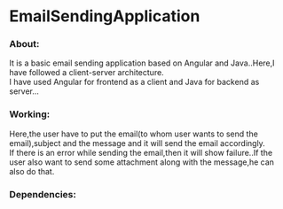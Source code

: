 <h1>EmailSendingApplication</h1>
<h3>About:</h3>
It is a basic email sending application based on Angular and Java..Here,I have followed a client-server architecture.
<br>
I have used Angular for frontend as a client and Java for backend as server...
<h3>Working:</h3>
Here,the user have to put the email(to whom user wants to send the email),subject and the message and it will send the email accordingly.
<br>
If there is an error while sending the email,then it will show failure..If the user also want to send some attachment along with the message,he can also do that.
<h3>Dependencies:</h3>
